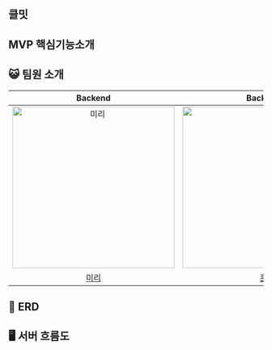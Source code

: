 ## 클밋


## MVP 핵심기능소개




## 😺 팀원 소개
|                                        Backend                                         |                                        Backend                                         |               Backend                |                                        Backend                                         |
|:--------------------------------------------------------------------------------------:|:--------------------------------------------------------------------------------------:|:------------------------------------:|:--------------------------------------------------------------------------------------:|
| <img src="https://avatars.githubusercontent.com/u/85860891?v=4" width=320px alt="미리"/> | <img src="https://avatars.githubusercontent.com/u/100510247?v=4" width=320px alt="훈"/>| <img src="https://avatars.githubusercontent.com/u/62535229?v=4" width=320px alt="무빗"/> |  <img src="https://avatars.githubusercontent.com/u/117848386?v=4" width=320px alt="진로"/> |
|                          [미리](https://github.com/yerim216)                           |                          [훈](https://github.com/tjdgns8439)                          |   [리우](https://github.com/minhyeokDev) |                            [진로](https://github.com/gourderased)                            | 

## 🎯 ERD


## 🖥️ 서버 흐름도


